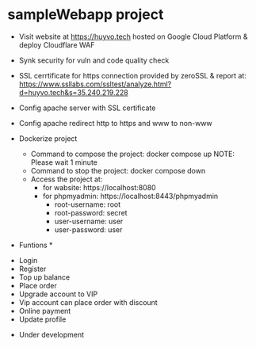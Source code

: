 # sampleWebapp project 

* Visit website at https://huyvo.tech hosted on Google Cloud Platform & deploy Cloudflare WAF
* Synk security for vuln and code quality check
* SSL cerrtificate for https connection provided by zeroSSL & report at: https://www.ssllabs.com/ssltest/analyze.html?d=huyvo.tech&s=35.240.219.228
* Config apache server with SSL certificate
* Config apache redirect http to https and www to non-www
* Dockerize project
    - Command to compose the project: docker compose up
    NOTE: Please wait 1 minute
    - Command to stop the project: docker compose down
    - Access the project at: 
        + for wabsite: https://localhost:8080
        + for phpmyadmin: https://localhost:8443/phpmyadmin
            - root-username: root
            - root-password: secret
            - user-username: user
            - user-password: user

* Funtions *
- Login
- Register
- Top up balance
- Place order
- Upgrade account to VIP
- Vip account can place order with discount
- Online payment 
- Update profile

* Under development
